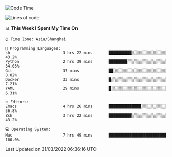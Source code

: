 <!--START_SECTION:waka-->
![Code Time](http://img.shields.io/badge/Code%20Time-689%20hrs%2050%20mins-blue)

![Lines of code](https://img.shields.io/badge/From%20Hello%20World%20I%27ve%20Written-22%20Thousand%20lines%20of%20code-blue)

📊 **This Week I Spent My Time On** 

```text
⌚︎ Time Zone: Asia/Shanghai

💬 Programming Languages: 
sh                       3 hrs 22 mins       ██████████░░░░░░░░░░░░░░░   43.2% 
Python                   2 hrs 39 mins       ████████░░░░░░░░░░░░░░░░░   34.03% 
Git                      37 mins             ██░░░░░░░░░░░░░░░░░░░░░░░   8.02% 
Docker                   33 mins             █░░░░░░░░░░░░░░░░░░░░░░░░   7.21% 
YAML                     29 mins             █░░░░░░░░░░░░░░░░░░░░░░░░   6.31%

🔥 Editors: 
Emacs                    4 hrs 26 mins       ██████████████░░░░░░░░░░░   56.8% 
Zsh                      3 hrs 22 mins       ██████████░░░░░░░░░░░░░░░   43.2%

💻 Operating System: 
Mac                      7 hrs 49 mins       █████████████████████████   100.0%

```


 Last Updated on 31/03/2022 06:36:16 UTC
<!--END_SECTION:waka-->
